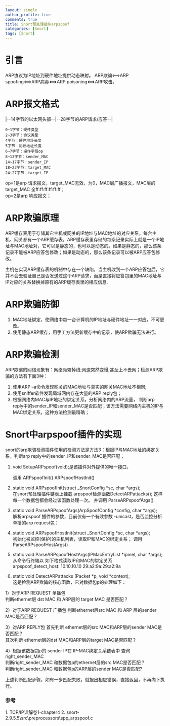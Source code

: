 ```yaml
---
layout: single
author_profile: true
comments: true
title: Snort预处理插件arpspoof
categories: [Snort]
tags: [Snort]
---
```

<h1>引言</h1>
ARP协议为IP地址到硬件地址提供动态映射。
ARP欺骗&lt;==&gt;ARP spoofing&lt;==&gt;ARP病毒&lt;==&gt;ARP poisoning&lt;==&gt;ARP攻击。

<h1>ARP报文格式</h1>
|--14字节的以太网头部--|--28字节的ARP请求/应答--|

    0~1字节：硬件类型
    2~3字节：协议类型
    4字节：硬件地址长度
    5字节：协议地址长度
    6~7字节：操作字段op
    8~13字节：sender_MAC
    14~17字节：sender_IP
    18~23字节：target_MAC
    24~27字节：target_IP

op=1是arp 请求报文，target_MAC无效，为0，MAC层广播报文，MAC层的target_MAC 全ff:ff:ff:ff:ff:ff；  
op=2是arp 响应报文；

<h1>ARP欺骗原理</h1>

ARP缓存表用于存储其它主机或网关的IP地址与MAC地址的对应关系，每台主机、网关都有一个ARP缓存表，ARP缓存表里存储的每条记录实际上就是一个IP地址与MAC地址对，它可以是静态的，也可以是动态的。如果是静态的，那么该条记录不能被ARP应答包修改；如果是动态的，那么该条记录可以被ARP应答包修改。

主机在实现ARP缓存表的机制中存在一个缺陷，当主机收到一个ARP应答包后，它并不会去验证自己是否发送过这个ARP请求，而是直接将应答包里的MAC地址与IP对应的关系替换掉原有的ARP缓存表里的相应信息.

<h1>ARP欺骗防御</h1>

1. MAC地址绑定，使网络中每一台计算机的IP地址与硬件地址一一对应，不可更改。
2. 使用静态ARP缓存，用手工方法更新缓存中的记录，使ARP欺骗无法进行。

<h1>ARP欺骗检测</h1>

ARP欺骗的网络现象有：网络频繁掉线;网速突然变慢;甚至上不去网；检测ARP欺骗的方法有下面3种： 

1. 使用ARP –a命令发现网关的MAC地址与真实的网关MAC地址不相同;
2. 使用sniffer软件发现局域网内存在大量的ARP reply包；
3. 根据网络内MAC与IP地址的绑定关系，分析网络内的ARP流量， 判断arp reply中的sender_IP和sender_MAC是否匹配；该方法需要网络内主机的IP与MAC绑定关系，这种方法检测最精确；

<h1>Snort中arpspoof插件的实现</h1>
snort的arp欺骗检测插件使用的检测方法是方法3：根据IP与MAC地址的绑定关系，判断arp reply中的sender_IP和sender_MAC是否匹配；

1. void SetupARPspoof(void);是该插件对外提供的唯一接口，

    调用
    ARPspoofInit()
    ARPspoofHostInit()

2. static void ARPspoofInit(struct _SnortConfig *sc, char *args);   
在snort预处理插件链表上挂载 arpspoof检测函数DetectARPattacks(); 这样每一个数据包都会经过该函数处理一次。 
并调用 ParseARPspoofArgs()

3. static void ParseARPspoofArgs(ArpSpoofConfig *config, char *args);  
解析arpspoof 插件的参数，目前仅有一个有效参数 -unicast，是否监控分析单播的arp request包；

4. static void ARPspoofHostInit(struct _SnortConfig *sc, char *args);  
初始化被监控(保护)的主机列表，读取IP和MAC的绑定关系； 
调用 ParseARPspoofHostArgs()

5. static void ParseARPspoofHostArgs(IPMacEntryList *ipmel, char *args);  
从命令行终端以 如下格式读取IP和MAC的绑定关系  
arpspoof_detect_host: 10.10.10.10 29:a2:9a:29:a2:9a  

6. static void DetectARPattacks (Packet *p, void *context);   
这是检测ARP欺骗的核心函数，它对数据包p的处理如下： 

1）对于ARP REQUEST 单播包  
判断ethernet层 dst MAC 和 ARP层的 target MAC 是否匹配？  

2）对于ARP REQUEST 广播包
判断ethernet层src MAC 和 ARP 层的sender MAC是否匹配？  

3）对ARP REPLY包 
首先判断 ethernet层的src MAC和ARP层的sender MAC是否匹配？   
其次判断 ethernet层的dst MAC和ARP层的target MAC是否匹配？  

4）根据该数据包p的 sender IP在 IP-MAC绑定关系链表中 查询 right_sender_MAC  
判断right_sender_MAC 和数据包p的ethernet层的src MAC是否匹配？   
判断right_sender_MAC 和数据包p的ARP层的sender MAC是否匹配?    

上述判断匹配步骤，如有一步匹配失败，就报出相应错误，直接返回，不再向下执行。  

<h3>参考</h3>
1. TCP/IP详解卷1-chapter4
2. snort-2.9.5.5\src\preprocessors\spp_arpspoof.c
